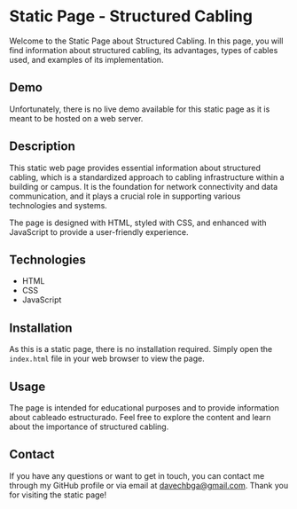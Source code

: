 # Static Page - Structured Cabling

Welcome to the Static Page about Structured Cabling. In this page, you will find information about structured cabling, its advantages, types of cables used, and examples of its implementation.

## Demo

Unfortunately, there is no live demo available for this static page as it is meant to be hosted on a web server.

## Description

This static web page provides essential information about structured cabling, which is a standardized approach to cabling infrastructure within a building or campus. It is the foundation for network connectivity and data communication, and it plays a crucial role in supporting various technologies and systems.

The page is designed with HTML, styled with CSS, and enhanced with JavaScript to provide a user-friendly experience.

## Technologies

- HTML
- CSS
- JavaScript

## Installation

As this is a static page, there is no installation required. Simply open the `index.html` file in your web browser to view the page.

## Usage

The page is intended for educational purposes and to provide information about cableado estructurado. Feel free to explore the content and learn about the importance of structured cabling.


## Contact

If you have any questions or want to get in touch, you can contact me through my GitHub profile or via email at [davechbga@gmail.com](mailto:davechbga@gmail.com). Thank you for visiting the static page!
